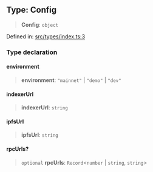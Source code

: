 
## Type: Config

> **Config**: `object`

Defined in: [src/types/index.ts:3](https://github.com/centrifuge/sdk/blob/f4a05552552306b18fda80681998b920366263a7/src/types/index.ts#L3)

### Type declaration

#### environment

> **environment**: `"mainnet"` \| `"demo"` \| `"dev"`

#### indexerUrl

> **indexerUrl**: `string`

#### ipfsUrl

> **ipfsUrl**: `string`

#### rpcUrls?

> `optional` **rpcUrls**: `Record`\<`number` \| `string`, `string`\>
